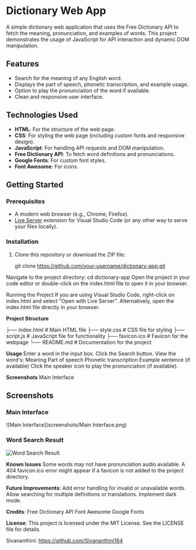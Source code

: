 # Dictionary Web App
A simple dictionary web application that uses the Free Dictionary API to fetch the meaning, pronunciation, and examples of words. This project demonstrates the usage of JavaScript for API interaction and dynamic DOM manipulation.

## Features
- Search for the meaning of any English word.
- Displays the part of speech, phonetic transcription, and example usage.
- Option to play the pronunciation of the word if available.
- Clean and responsive user interface.

## Technologies Used
- **HTML**: For the structure of the web page.
- **CSS**: For styling the web page (including custom fonts and responsive design).
- **JavaScript**: For handling API requests and DOM manipulation.
- **Free Dictionary API**: To fetch word definitions and pronunciations.
- **Google Fonts**: For custom font styles.
- **Font Awesome**: For icons.

## Getting Started

### Prerequisites
- A modern web browser (e.g., Chrome, Firefox).
- [Live Server](https://marketplace.visualstudio.com/items?itemName=ritwickdey.LiveServer) extension for Visual Studio Code (or any other way to serve your files locally).

### Installation
1. Clone this repository or download the ZIP file:
   
   git clone https://github.com/your-username/dictionary-app.git
   
Navigate to the project directory:
cd dictionary-app
Open the project in your code editor or double-click on the index.html file to open it in your browser.

Running the Project
If you are using Visual Studio Code, right-click on index.html and select "Open with Live Server".
Alternatively, open the index.html file directly in your browser.

**Project Structure**

├── index.html        # Main HTML file
├── style.css         # CSS file for styling
├── script.js         # JavaScript file for functionality
├── favicon.ico       # Favicon for the webpage
└── README.md         # Documentation for the project

**Usage**
Enter a word in the input box.
Click the Search button.
View the word's:
Meaning
Part of speech
Phonetic transcription
Example sentence (if available)
Click the speaker icon to play the pronunciation (if available).

**Screenshots**
Main Interface
## Screenshots
### Main Interface
![Main Interface](screenshots/Main Interface.png)

### Word Search Result
![Word Search Result](screenshots/Result.png)

**Known Issues**
Some words may not have pronunciation audio available.
A 404 favicon.ico error might appear if a favicon is not added to the project directory.

**Future Improvements**:
Add error handling for invalid or unavailable words.
Allow searching for multiple definitions or translations.
Implement dark mode.

**Credits**:
Free Dictionary API
Font Awesome
Google Fonts

**License**:
This project is licensed under the MIT License. See the LICENSE file for details.

Sivananthini: https://github.com/Sivananthini164
